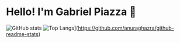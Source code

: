 # Hello! I'm Gabriel Piazza 👋

![GitHub stats](https://github-readme-stats.vercel.app/api?username=gpbPiazza&theme=tokyonight&show_icons=true)
![Top Langs](https://github-readme-stats.vercel.app/api/top-langs/?username=gpbPiazza&theme=tokyonight&show_icons=true)](https://github.com/anuraghazra/github-readme-stats)
